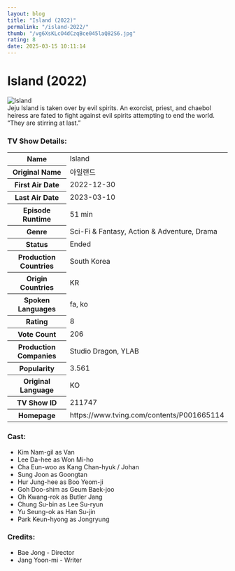```yaml
---
layout: blog
title: "Island (2022)"
permalink: "/island-2022/"
thumb: "/vg6XsKLcO4dCzqBce045laQ82S6.jpg"
rating: 8
date: 2025-03-15 10:11:14
---
```

<h1 class="title">Island (2022)</h1><div class="poster"><img src="{{ site.imglink }}/vg6XsKLcO4dCzqBce045laQ82S6.jpg" class="img-fluid my-3" alt="Island"/></div><div class="plot">Jeju Island is taken over by evil spirits. An exorcist, priest, and chaebol heiress are fated to fight against evil spirits attempting to end the world. “They are stirring at last.”</div><h3>TV Show Details:</h3><table class="table table-bordered details"><tr><th>Name</th><td>Island</td></tr><tr><th>Original Name</th><td>아일랜드</td></tr><tr><th>First Air Date</th><td>2022-12-30</td></tr><tr><th>Last Air Date</th><td>2023-03-10</td></tr><tr><th>Episode Runtime</th><td>51 min</td></tr><tr><th>Genre</th><td>Sci-Fi & Fantasy, Action & Adventure, Drama</td></tr><tr><th>Status</th><td>Ended</td></tr><tr><th>Production Countries</th><td>South Korea</td></tr><tr><th>Origin Countries</th><td>KR</td></tr><tr><th>Spoken Languages</th><td>fa, ko</td></tr><tr><th>Rating</th><td>8</td></tr><tr><th>Vote Count</th><td>206</td></tr><tr><th>Production Companies</th><td>Studio Dragon, YLAB</td></tr><tr><th>Popularity</th><td>3.561</td></tr><tr><th>Original Language</th><td>KO</td></tr><tr><th>TV Show ID</th><td>211747</td></tr><tr><th>Homepage</th><td>https://www.tving.com/contents/P001665114</td></tr></table><h3>Cast:</h3><ul class="list-group cast"><li>Kim Nam-gil as Van</li><li>Lee Da-hee as Won Mi-ho</li><li>Cha Eun-woo as Kang Chan-hyuk / Johan</li><li>Sung Joon as Goongtan</li><li>Hur Jung-hee as Boo Yeom-ji</li><li>Goh Doo-shim as Geum Baek-joo</li><li>Oh Kwang-rok as Butler Jang</li><li>Chung Su-bin as Lee Su-ryun</li><li>Yu Seung-ok as Han Su-jin</li><li>Park Keun-hyong as Jongryung</li></ul><h3>Credits:</h3><ul class="list-group crew"><li>Bae Jong - Director</li><li>Jang Yoon-mi - Writer</li></ul>